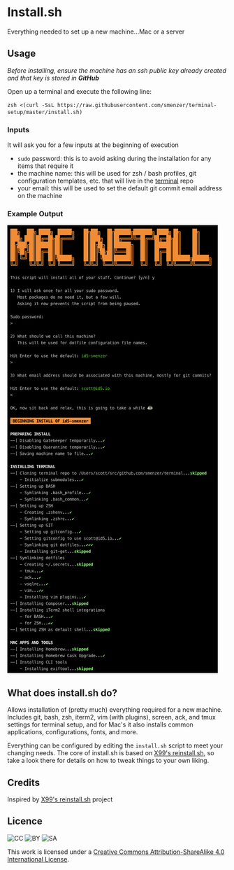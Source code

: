 # Install.sh
Everything needed to set up a new machine...Mac or a server

## Usage
_Before installing, ensure the machine has an ssh public key already created and that key is stored in **GitHub**_

Open up a terminal and execute the following line:
```shell
zsh <(curl -SsL https://raw.githubusercontent.com/smenzer/terminal-setup/master/install.sh)
```
### Inputs
It will ask you for a few inputs at the beginning of execution
* `sudo` password: this is to avoid asking during the installation for any items that require it
* the machine name: this will be used for zsh / bash profiles, git configuration templates, etc. that will live in the [terminal](https://github.com/smenzer/terminal) repo
* your email: this will be used to set the default git commit email address on the machine

### Example Output
![Example output](example.png)

## What does install.sh do?

Allows installation of (pretty much) everything required for a new machine. Includes git, bash, zsh, iterm2, vim (with plugins), screen, ack, and tmux settings for terminal setup, and for Mac's it also installs common applications, configurations, fonts, and more.

Everything can be configured by editing the `install.sh` script to meet your changing needs. The core of install.sh is based on [X99's reinstall.sh](https://gitlab.com/X99/reinstall.sh), so take a look there for details on how to tweak things to your own liking.

## Credits
Inspired by [X99's reinstall.sh](https://gitlab.com/X99/reinstall.sh) project

## Licence
![CC](https://mirrors.creativecommons.org/presskit/icons/cc.svg) ![BY](https://mirrors.creativecommons.org/presskit/icons/by.svg) ![SA](https://mirrors.creativecommons.org/presskit/icons/sa.svg)

This work is licensed under a [Creative Commons Attribution-ShareAlike 4.0 International License](http://creativecommons.org/licenses/by-sa/4.0/).
